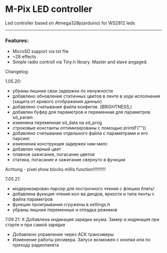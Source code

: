# M-Pix LED controller
Led controller based on Atmega328p(arduino) for WS2812 leds
___
### Features:
* MicroSD support via txt file
* ~28 effects
* Simple radio controll via Tiny.h library. Master and slave angaged.

Changelog:

1.05.20:
 - убраны лишние свои задержки по ненужности
 - добавлено обновление статичных цветов в ленте в ходе исполнения (защита от кривого отображения данных)
 - добавлено считывание файла конфигов. (BRIGHTNESS,)
 - добавлен буфер для параметров и переменная для параметров sd_param
 - изменена переменная sd_data на sd_prog
 - строковые константы оптимизированы с помощью print(F(""))
 - добавлено считывание отдельного файла с параметрами и его парсинг.
 - изменениа конструкция задержек нам милс
 - добавлен черный цвет
- плавное зажигание, погасание цветов
- статика, погасание и зажигание свернуто в функции
 
 Achtung - pixel.show blocks millis function!!!!!!!!!!
 
 
 7.05.21:
 - модернизирован парсер для построчного чтения с флешки блять!
 - добавлена функция чтения кол-ва диодов, яркости и типа ленты с файла параметров
 - функции проигрывания сгружены в settings.h
 - убраны лишние переменные и отладка режимов
 
 7.09.21:
 Х Добавлена индикация зарядки акума. Замер и индикация при старте и при самой зарядке
 - Добавлено управление через АСК трансиверы
 - Изменение работы ресивера. Запуск возможен с кнопки или по приходу радиопакета
